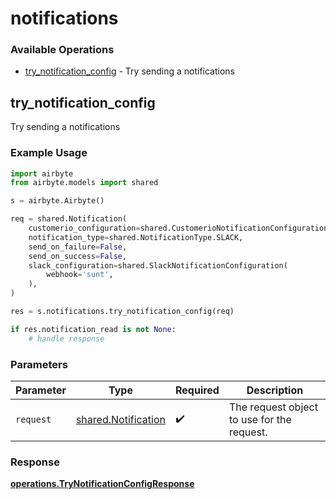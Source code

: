 # notifications

### Available Operations

* [try_notification_config](#try_notification_config) - Try sending a notifications

## try_notification_config

Try sending a notifications

### Example Usage

```python
import airbyte
from airbyte.models import shared

s = airbyte.Airbyte()

req = shared.Notification(
    customerio_configuration=shared.CustomerioNotificationConfiguration(),
    notification_type=shared.NotificationType.SLACK,
    send_on_failure=False,
    send_on_success=False,
    slack_configuration=shared.SlackNotificationConfiguration(
        webhook='sunt',
    ),
)

res = s.notifications.try_notification_config(req)

if res.notification_read is not None:
    # handle response
```

### Parameters

| Parameter                                                  | Type                                                       | Required                                                   | Description                                                |
| ---------------------------------------------------------- | ---------------------------------------------------------- | ---------------------------------------------------------- | ---------------------------------------------------------- |
| `request`                                                  | [shared.Notification](../../models/shared/notification.md) | :heavy_check_mark:                                         | The request object to use for the request.                 |


### Response

**[operations.TryNotificationConfigResponse](../../models/operations/trynotificationconfigresponse.md)**

